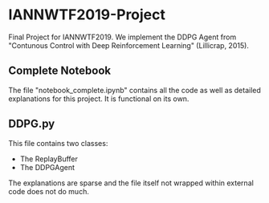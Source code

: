 # IANNWTF2019-Project
Final Project for IANNWTF2019. We implement the DDPG Agent from "Contunous Control with Deep Reinforcement Learning" (Lillicrap, 2015).

## Complete Notebook
The file "notebook_complete.ipynb" contains all the code as well as detailed explanations for this project. It is functional on its own. 

## DDPG.py
This file contains two classes:
  * The ReplayBuffer
  * The DDPGAgent

The explanations are sparse and the file itself not wrapped within external code does not do much.
